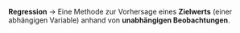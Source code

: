 
**Regression** -> Eine Methode zur Vorhersage eines **Zielwerts** (einer abhängigen Variable) anhand von **unabhängigen Beobachtungen**.